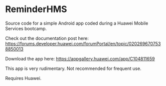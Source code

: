 # ReminderHMS

Source code for a simple Android app coded during a Huawei Mobile Services bootcamp.

Check out the documentation post here: https://forums.developer.huawei.com/forumPortal/en/topic/0202696707538850013

Download the app here: https://appgallery.huawei.com/app/C104811659

This app is very rudimentary. Not recommended for frequent use.

Requires Huawei.
